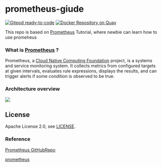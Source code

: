 # prometheus-giude
<!-- Badges Start -->
[![Gitpod ready-to-code](https://img.shields.io/badge/Gitpod-ready--to--code-blue?logo=gitpod)](https://gitpod.io/#https://github.com/yukti-tech/prometheus-giude)
[![Docker Repository on Quay](https://quay.io/repository/prometheus/prometheus/status)][quay]
<!-- Badges End -->

This repo is based on [Prometheus][prometheus] Tutorial, where newbie can learn how to use promeheus

### What is [Prometheus][prometheus] ?
Prometheus, a [Cloud Native Computing Foundation](https://cncf.io/) project, is a systems and service monitoring system. It collects metrics
from configured targets at given intervals, evaluates rule expressions,
displays the results, and can trigger alerts if some condition is observed
to be true.

### Architecture overview

![](https://cdn.jsdelivr.net/gh/prometheus/prometheus@c34257d069c630685da35bcef084632ffd5d6209/documentation/images/architecture.svg)


## License

Apache License 2.0, see [LICENSE](https://github.com/yukti-tech/prometheus-giude/blob/main/LICENSE).

### Reference
[Prometheus GitHubRepo](https://github.com/prometheus/prometheus)

[prometheus][prometheus]

[prometheus]: https://prometheus.io
[hub]: https://hub.docker.com/r/prom/prometheus/
[circleci]: https://circleci.com/gh/prometheus/prometheus
[quay]: https://quay.io/repository/prometheus/prometheus
